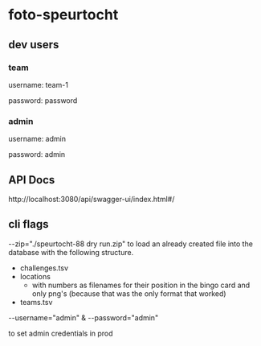 # foto-speurtocht
## dev users
### team
username: team-1

password: password
### admin
username: admin

password: admin
## API Docs
http://localhost:3080/api/swagger-ui/index.html#/

## cli flags
--zip="./speurtocht-88 dry run.zip" 
to load an already created file into the database with the following structure.
- challenges.tsv
- locations
  - with numbers as filenames for their position in the bingo card and only png's (because that was the only format that worked)
- teams.tsv

--username="admin"
&
--password="admin"

to set admin credentials in prod
